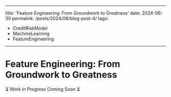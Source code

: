 
---
title: 'Feature Engineering: From Groundwork to Greatness'
date: 2024-06-30
permalink: /posts/2024/06/blog-post-4/
tags:
  - CreditRiskModel
  - MachineLearning
  - FeatureEngineering

---


Feature Engineering: From Groundwork to Greatness
======

⏳  Work in Progress Coming Soon  ⏳
